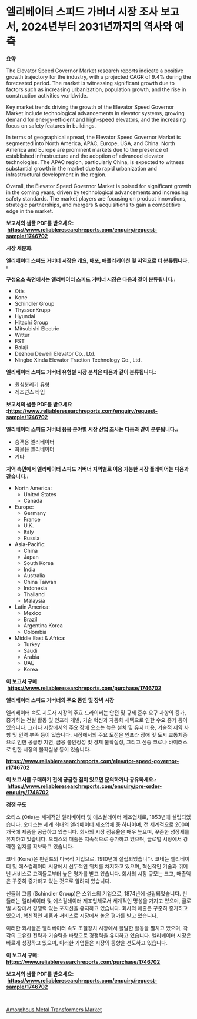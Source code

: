 <p><h1>엘리베이터 스피드 가버너 시장 조사 보고서, 2024년부터 2031년까지의 역사와 예측</h1></p><p><strong>요약</strong></p>
<p><p>The Elevator Speed Governor Market research reports indicate a positive growth trajectory for the industry, with a projected CAGR of 9.4% during the forecasted period. The market is witnessing significant growth due to factors such as increasing urbanization, population growth, and the rise in construction activities worldwide. </p><p>Key market trends driving the growth of the Elevator Speed Governor Market include technological advancements in elevator systems, growing demand for energy-efficient and high-speed elevators, and the increasing focus on safety features in buildings.</p><p>In terms of geographical spread, the Elevator Speed Governor Market is segmented into North America, APAC, Europe, USA, and China. North America and Europe are prominent markets due to the presence of established infrastructure and the adoption of advanced elevator technologies. The APAC region, particularly China, is expected to witness substantial growth in the market due to rapid urbanization and infrastructural development in the region.</p><p>Overall, the Elevator Speed Governor Market is poised for significant growth in the coming years, driven by technological advancements and increasing safety standards. The market players are focusing on product innovations, strategic partnerships, and mergers & acquisitions to gain a competitive edge in the market.</p></p>
<p><strong>보고서의 샘플 PDF를 받으세요: &nbsp;<a href="https://www.reliableresearchreports.com/enquiry/request-sample/1746702">https://www.reliableresearchreports.com/enquiry/request-sample/1746702</a></strong></p>
<p><strong>시장 세분화:</strong></p>
<p><strong> 엘리베이터 스피드 거버너 시장은 개요, 배포, 애플리케이션 및 지역으로 더 분류됩니다. :</strong></p>
<p><strong>구성요소 측면에서는 엘리베이터 스피드 거버너 시장은 다음과 같이 분류됩니다.:</strong></p>
<p><ul><li>Otis</li><li>Kone</li><li>Schindler Group</li><li>ThyssenKrupp</li><li>Hyundai</li><li>Hitachi Group</li><li>Mitsubishi Electric</li><li>Wittur</li><li>FST</li><li>Balaji</li><li>Dezhou Deweili Elevator Co., Ltd.</li><li>Ningbo Xinda Elevator Traction Technology Co., Ltd.</li></ul></p>
<p><strong> 엘리베이터 스피드 거버너 유형별 시장 분석은 다음과 같이 분류됩니다.:</strong></p>
<p><ul><li>원심분리기 유형</li><li>레조넌스 타입</li></ul></p>
<p><strong>보고서의 샘플 PDF를 받으세요 :<a href="https://www.reliableresearchreports.com/enquiry/request-sample/1746702">https://www.reliableresearchreports.com/enquiry/request-sample/1746702</a></strong></p>
<p><strong> 엘리베이터 스피드 거버너 응용 분야별 시장 산업 조사는 다음과 같이 분류됩니다.:</strong></p>
<p><ul><li>승객용 엘리베이터</li><li>화물용 엘리베이터</li><li>기타</li></ul></p>
<p><strong>지역 측면에서 엘리베이터 스피드 거버너 지역별로 이용 가능한 시장 플레이어는 다음과 같습니다.:</strong></p>
<p><ul>
    <li>
        North America:
        <ul>
            <li>United States</li>
            <li>Canada</li>
        </ul>
    </li>
    <li>
        Europe:
        <ul>
            <li>Germany</li>
            <li>France</li>
            <li>U.K.</li>
            <li>Italy</li>
            <li>Russia</li>
        </ul>
    </li>
    <li>
        Asia-Pacific:
        <ul>
            <li>China</li>
            <li>Japan</li>
            <li>South Korea</li>
            <li>India</li>
            <li>Australia</li>
            <li>China Taiwan</li>
            <li>Indonesia</li>
            <li>Thailand</li>
            <li>Malaysia</li>
        </ul>
    </li>
    <li>
        Latin America:
        <ul>
            <li>Mexico</li>
            <li>Brazil</li>
            <li>Argentina Korea</li>
            <li>Colombia</li>
        </ul>
    </li>
    <li>
        Middle East & Africa:
        <ul>
            <li>Turkey</li>
            <li>Saudi</li>
            <li>Arabia</li>
            <li>UAE</li>
            <li>Korea</li>
        </ul>
    </li>
    </ul></p>
<p><strong>이 보고서 구매: &nbsp;<a href="https://www.reliableresearchreports.com/purchase/1746702">https://www.reliableresearchreports.com/purchase/1746702</a></strong></p>
<p><strong>엘리베이터 스피드 거버너의 주요 동인 및 장벽 시장</strong></p>
<p><p>엘리베이터 속도 지도자 시장의 주요 드라이버는 안전 및 규제 준수 요구 사항의 증가, 증가하는 건설 활동 및 인프라 개발, 기술 혁신과 자동화 채택으로 인한 수요 증가 등이 있습니다. 그러나 시장에서의 주요 장애 요소는 높은 설치 및 유지 비용, 기술적 제약 사항 및 인력 부족 등이 있습니다. 시장에서의 주요 도전은 인프라 장애 및 도시 교통체증으로 인한 공급망 지연, 금융 불안정성 및 경제 불확실성, 그리고 신종 코로나 바이러스로 인한 시장의 불확실성 등이 있습니다.</p></p>
<p><strong><a href="https://www.reliableresearchreports.com/elevator-speed-governor-r1746702">https://www.reliableresearchreports.com/elevator-speed-governor-r1746702</a></strong></p>
<p><strong>이 보고서를 구매하기 전에 궁금한 점이 있으면 문의하거나 공유하세요.: &nbsp;<a href="https://www.reliableresearchreports.com/enquiry/pre-order-enquiry/1746702">https://www.reliableresearchreports.com/enquiry/pre-order-enquiry/1746702</a></strong></p>
<p><strong>경쟁 구도</strong></p>
<p><p>오티스 (Otis)는 세계적인 엘리베이터 및 에스컬레이터 제조업체로, 1853년에 설립되었습니다. 오티스는 세계 최대의 엘리베이터 제조업체 중 하나이며, 전 세계적으로 200여 개국에 제품을 공급하고 있습니다. 회사의 시장 점유율은 매우 높으며, 꾸준한 성장세를 유지하고 있습니다. 오티스의 매출은 지속적으로 증가하고 있으며, 글로벌 시장에서 강력한 입지를 확보하고 있습니다.</p><p>코네 (Kone)은 핀란드의 다국적 기업으로, 1910년에 설립되었습니다. 코네는 엘리베이터 및 에스컬레이터 시장에서 선두적인 위치를 차지하고 있으며, 혁신적인 기술과 뛰어난 서비스로 고객들로부터 높은 평가를 받고 있습니다. 회사의 시장 규모는 크고, 매출액은 꾸준히 증가하고 있는 것으로 알려져 있습니다.</p><p>신들러 그룹 (Schindler Group)은 스위스의 기업으로, 1874년에 설립되었습니다. 신들러는 엘리베이터 및 에스컬레이터 제조업체로서 세계적인 명성을 가지고 있으며, 글로벌 시장에서 경쟁력 있는 포지션을 유지하고 있습니다. 회사의 매출은 꾸준히 증가하고 있으며, 혁신적인 제품과 서비스로 시장에서 높은 평가를 받고 있습니다.</p><p>이러한 회사들은 엘리베이터 속도 조절장치 시장에서 활발한 활동을 펼치고 있으며, 각각의 고유한 전략과 기술력을 바탕으로 경쟁력을 유지하고 있습니다. 엘리베이터 시장은 빠르게 성장하고 있으며, 이러한 기업들은 시장의 동향을 선도하고 있습니다.</p></p>
<p><strong>이 보고서 구매: &nbsp; <a href="https://www.reliableresearchreports.com/purchase/1746702">https://www.reliableresearchreports.com/purchase/1746702</a></strong></p>
<p><strong>보고서의 샘플 PDF를 받으세요: &nbsp;<a href="https://www.reliableresearchreports.com/enquiry/request-sample/1746702">https://www.reliableresearchreports.com/enquiry/request-sample/1746702</a></strong><strong></strong></p>
<p>&nbsp;</p>
<p><p><a href="https://sudsy-motorcycle-bbc.notion.site/Amorphous-Metal-Transformers-Market-Analysis-and-Sze-Forecasted-for-period-from-2024-to-2031-9789aa890bf74dbbbe31faf8c2236a69">Amorphous Metal Transformers Market</a></p></p>